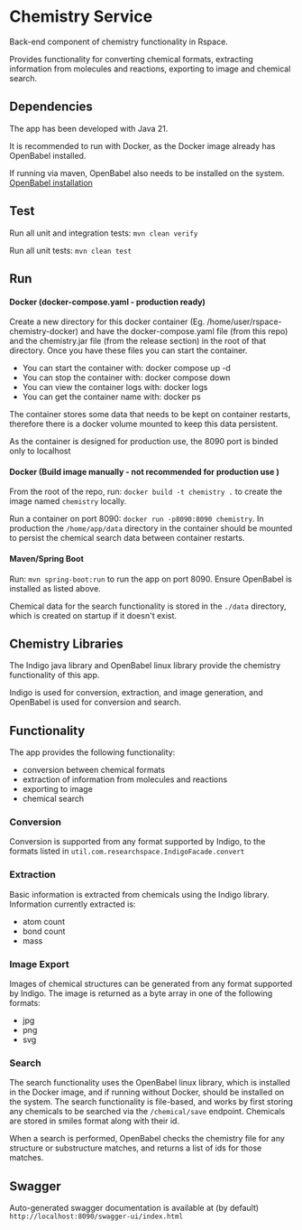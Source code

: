 # Chemistry Service
Back-end component of chemistry functionality in Rspace.

Provides functionality for converting chemical formats, extracting information from molecules and reactions,
exporting to image and chemical search.

## Dependencies
The app has been developed with Java 21.

It is recommended to run with Docker, as the Docker image already has OpenBabel installed.

If running via maven, OpenBabel also needs to be installed on the system. 
[OpenBabel installation](https://openbabel.org/docs/Installation/install.html)

## Test
Run all unit and integration tests: `mvn clean verify`

Run all unit tests: `mvn clean test`

## Run
#### Docker (docker-compose.yaml - production ready)

Create a new directory for this docker container (Eg. /home/user/rspace-chemistry-docker) and have the docker-compose.yaml file (from this repo) and the chemistry.jar file (from the release section) in the root of that directory. Once you have these files you can start the container.


- You can start the container with: docker compose up -d
- You can stop the container with: docker compose down
- You can view the container logs with: docker logs <container name>
- You can get the container name with: docker ps


The container stores some data that needs to be kept on container restarts, therefore there is a docker volume mounted to keep this data persistent.


As the container is designed for production use, the 8090 port is binded only to localhost

#### Docker (Build image manually - not recommended for production use )
From the root of the repo, run: `docker build -t chemistry .` to create the image named `chemistry` locally. 

Run a container on port 8090: `docker run -p8090:8090 chemistry`. In production the `/home/app/data` directory in the
container should be mounted to persist the chemical search data between container restarts.

#### Maven/Spring Boot
Run: `mvn spring-boot:run` to run the app on port 8090. Ensure OpenBabel is installed as listed above.

Chemical data for the search functionality is stored in the `./data` directory, which is created on startup if it
doesn't exist.

## Chemistry Libraries
The Indigo java library and OpenBabel linux library provide the chemistry functionality of this app.

Indigo is used for conversion, extraction, and image generation, and OpenBabel is used for conversion and search.

## Functionality
The app provides the following functionality:
- conversion between chemical formats
- extraction of information from molecules and reactions
- exporting to image
- chemical search

### Conversion
Conversion is supported from any format supported by Indigo, to the formats listed in 
`util.com.researchspace.IndigoFacade.convert`

### Extraction
Basic information is extracted from chemicals using the Indigo library. Information currently extracted is:
- atom count
- bond count
- mass

### Image Export
Images of chemical structures can be generated from any format supported by Indigo. The image is returned as a byte
array in one of the following formats:
- jpg
- png
- svg

### Search
The search functionality uses the OpenBabel linux library, which is installed in the Docker image, and if running without
Docker, should be installed on the system. The search functionality is file-based, and works by first storing any chemicals
to be searched via the `/chemical/save` endpoint. Chemicals are stored in smiles format along with their id. 

When a search is performed, OpenBabel checks the chemistry file for any structure or substructure matches, and returns a
list of ids for those matches.

## Swagger
Auto-generated swagger documentation is available at (by default) `http://localhost:8090/swagger-ui/index.html`


